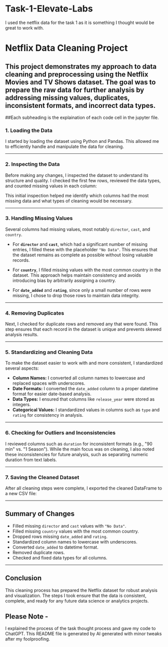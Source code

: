# Task-1-Elevate-Labs
I used the netflix data for the task 1 as it is something I thought would be great to work with.

# Netflix Data Cleaning Project
This project demonstrates my approach to data cleaning and preprocessing using the Netflix Movies and TV Shows dataset. The goal was to prepare the raw data for further analysis by addressing missing values, duplicates, inconsistent formats, and incorrect data types.
---

##Each subheading is the explaination of each code cell in the jupyter file.

### 1. Loading the Data

I started by loading the dataset using Python and Pandas. This allowed me to efficiently handle and manipulate the data for cleaning.

---

### 2. Inspecting the Data

Before making any changes, I inspected the dataset to understand its structure and quality. I checked the first few rows, reviewed the data types, and counted missing values in each column:


This initial inspection helped me identify which columns had the most missing data and what types of cleaning would be necessary.

---

### 3. Handling Missing Values

Several columns had missing values, most notably `director`, `cast`, and `country`.

- For **`director`** and **`cast`**, which had a significant number of missing entries, I filled these with the placeholder `"No Data"`. This ensures that the dataset remains as complete as possible without losing valuable records.
  
- For **`country`**, I filled missing values with the most common country in the dataset. This approach helps maintain consistency and avoids introducing bias by arbitrarily assigning a country.
  
- For **`date_added`** and **`rating`**, since only a small number of rows were missing, I chose to drop those rows to maintain data integrity.

---

### 4. Removing Duplicates

Next, I checked for duplicate rows and removed any that were found. This step ensures that each record in the dataset is unique and prevents skewed analysis results.


---

### 5. Standardizing and Cleaning Data

To make the dataset easier to work with and more consistent, I standardized several aspects:

- **Column Names:** I converted all column names to lowercase and replaced spaces with underscores.
- **Date Formats:** I converted the `date_added` column to a proper datetime format for easier date-based analysis.
- **Data Types:** I ensured that columns like `release_year` were stored as integers.
- **Categorical Values:** I standardized values in columns such as `type` and `rating` for consistency in analysis.

---

### 6. Checking for Outliers and Inconsistencies

I reviewed columns such as `duration` for inconsistent formats (e.g., "90 min" vs. "1 Season"). While the main focus was on cleaning, I also noted these inconsistencies for future analysis, such as separating numeric duration from text labels.

---

### 7. Saving the Cleaned Dataset

After all cleaning steps were complete, I exported the cleaned DataFrame to a new CSV file:


---

## Summary of Changes

- Filled missing `director` and `cast` values with `"No Data"`.
- Filled missing `country` values with the most common country.
- Dropped rows missing `date_added` and `rating`.
- Standardized column names to lowercase with underscores.
- Converted `date_added` to datetime format.
- Removed duplicate rows.
- Checked and fixed data types for all columns.

---

## Conclusion

This cleaning process has prepared the Netflix dataset for robust analysis and visualization. The steps I took ensure that the data is consistent, complete, and ready for any future data science or analytics projects.

## Please Note - 
I explained the process of the task thought process and gave my code to ChatGPT. This README file is generated by AI generated with minor tweaks after my foolproofing.
